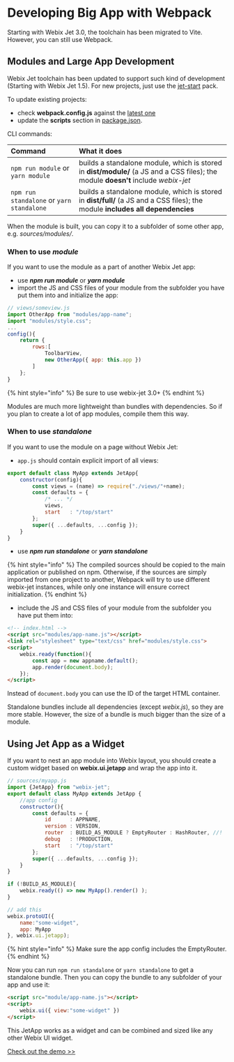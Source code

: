 # Developing Big App with Webpack

Starting with Webix Jet 3.0, the toolchain has been migrated to Vite. However, you can still use Webpack.

## Modules and Large App Development

Webix Jet toolchain has been updated to support such kind of development (Starting with Webix Jet 1.5). For new projects, just use the [jet-start](https://github.com/webix-hub/jet-start/tree/webpack) pack.

To update existing projects:

- check **webpack.config.js** against the [latest one](https://github.com/webix-hub/jet-start/blob/webpack/webpack.config.js)
- update the **scripts** section in [package.json](https://github.com/webix-hub/jet-start/blob/master/package.json).

CLI commands:

| Command | What it does |
| :--- | :--- |
| `npm run module` or `yarn module` | builds a standalone module, which is stored in **dist/module/** \(a JS and a CSS files\); the module **doesn't** include _webix-jet_ |
| `npm run standalone` or `yarn standalone` | builds a standalone module, which is stored in **dist/full/** \(a JS and a CSS files\); the module **includes all dependencies** |

When the module is built, you can copy it to a subfolder of some other app, e.g. _sources/modules/_.

### When to use _module_

If you want to use the module as a part of another Webix Jet app:

* use _**npm run module**_ or _**yarn module**_
* import the JS and CSS files of your module from the subfolder you have put them into and initialize the app:

```javascript
// views/someview.js
import OtherApp from "modules/app-name";
import "modules/style.css";
...
config(){
    return {
        rows:[
            ToolbarView,
            new OtherApp({ app: this.app })
        ]
    };
}
```

{% hint style="info" %}
Be sure to use webix-jet 3.0+
{% endhint %}

Modules are much more lightweight than bundles with dependencies. So if you plan to create a lot of app modules, compile them this way.

### When to use _standalone_

If you want to use the module on a page without Webix Jet:

* `app.js` should contain explicit import of all views:

```javascript
export default class MyApp extends JetApp{
    constructor(config){
        const views = (name) => require("./views/"+name);
        const defaults = {
            /* ... */
            views,
            start   : "/top/start"
        };
        super({ ...defaults, ...config });
    }
}
```

* use _**npm run standalone**_ or _**yarn standalone**_

{% hint style="info" %}
The compiled sources should be copied to the main application or published on npm. Otherwise, if the sources are simply imported from one project to another, Webpack will try to use different webix-jet instances, while only one instance will ensure correct initialization.
{% endhint %}

* include the JS and CSS files of your module from the subfolder you have put them into:

```html
<!-- index.html -->
<script src="modules/app-name.js"></script>
<link rel="stylesheet" type="text/css" href="modules/style.css">
<script>
    webix.ready(function(){
        const app = new appname.default();
        app.render(document.body);
    });
</script>
```

Instead of `document.body` you can use the ID of the target HTML container.

Standalone bundles include all dependencies \(except _webix.js_\), so they are more stable. However, the size of a bundle is much bigger than the size of a module.

## Using Jet App as a Widget

If you want to nest an app module into Webix layout, you should create a custom widget based on **webix.ui.jetapp** and wrap the app into it.

```javascript
// sources/myapp.js
import {JetApp} from "webix-jet";
export default class MyApp extends JetApp {
    //app config
    constructor(){
        const defaults = {
            id     	: APPNAME,
			version	: VERSION,
            router  : BUILD_AS_MODULE ? EmptyRouter : HashRouter, //!
            debug   : !PRODUCTION,
            start   : "/top/start"
        };
        super({ ...defaults, ...config });
    }
}

if (!BUILD_AS_MODULE){
    webix.ready(() => new MyApp().render() );
}

// add this
webix.protoUI({
    name:"some-widget",
    app: MyApp
}, webix.ui.jetapp);
```

{% hint style="info" %}
Make sure the app config includes the EmptyRouter.
{% endhint %}

Now you can run `npm run standalone` or `yarn standalone` to get a standalone bundle. Then you can copy the bundle to any subfolder of your app and use it:

```html
<script src="module/app-name.js"></script>
<script>
    webix.ui({ view:"some-widget" })
</script>
```

This JetApp works as a widget and can be combined and sized like any other Webix UI widget.

[Check out the demo >>](https://github.com/webix-hub/jet-demos/blob/533f9ead6a41ce0715eefb9c568fab904f663424/sources/webixview.js)

